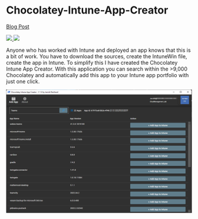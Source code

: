 # Chocolatey-Intune-App-Creator
[Blog Post]()
<p align="left">
  <a href="https://twitter.com/jannik_reinhard">
    <img src="https://img.shields.io/twitter/follow/jannik_reinhard?style=social" target="_blank" />
  </a>
    <a href="https://github.com/JayRHa">
    <img src="https://img.shields.io/github/followers/JayRHa?style=social" target="_blank" />
  </a>
</p>


Anyone who has worked with Intune and deployed an app knows that this is a bit of work. You have to download the sources, create the IntuneWin file, create the app in Intune. To simplify this I have created the Chocolatey Intune App Creator. With this application you can search within the >9,000 Chocolatey and automatically add this app to your Intune app portfolio with just one click.

![Tool View](https://github.com/JayRHa/Chocolatey-Intune-App-Creator/blob/main/.images/startpage.png)
